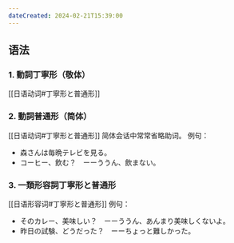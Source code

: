 ```yaml
---
dateCreated: 2024-02-21T15:39:00
---
```

## 语法
### 1. 動詞丁寧形（敬体）
[[日语动词#丁寧形と普通形]]
### 2. 動詞普通形（简体）
[[日语动词#丁寧形と普通形]]
简体会话中常常省略助词。
例句：
- 森さんは毎晩テレビを見る。
- コーヒー、飲む？　ーーううん、飲まない。
### 3. 一類形容詞丁寧形と普通形
[[日语形容词#丁寧形と普通形]]
例句：
- そのカレー、美味しい？　ーーううん、あんまり美味しくないよ。
- 昨日の試験、どうだった？　ーーちょっと難しかった。